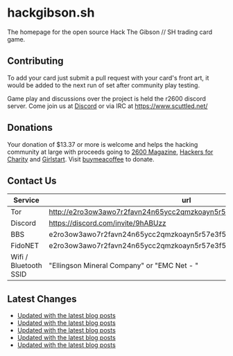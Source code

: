 # hackgibson.sh
The homepage for the open source Hack The Gibson // SH trading card game.


## Contributing

To add your card just submit a pull request with your card's front art, it would be added to the next run of set after community play testing.

Game play and discussions over the project is held the r2600 discord server. Come join us at [Discord](https://discord.com/invite/9hABUzz) or via IRC at https://www.scuttled.net/


## Donations

Your donation of $13.37 or more is welcome and helps the hacking community at large with proceeds going to [2600 Magazine](https://2600.com/), [Hackers for Charity](https://hackersforcharity.org) and [Girlstart](https://girlstart.org).  Visit [buymeacoffee](https://www.buymeacoffee.com/hackgibson.sh) to donate.


## Contact Us

Service | url
-|-
Tor | http://e2ro3ow3awo7r2favn24n65ycc2qmzkoayn5r57e3f56nvjwdcgg32ad.onion
Discord | https://discord.com/invite/9hABUzz
BBS | e2ro3ow3awo7r2favn24n65ycc2qmzkoayn5r57e3f56nvjwdcgg32ad.onion:23
FidoNET | e2ro3ow3awo7r2favn24n65ycc2qmzkoayn5r57e3f56nvjwdcgg32ad.onion:24554
Wifi / Bluetooth SSID | "Ellingson Mineral Company" or "EMC Net - <fidonet address>"

## Latest Changes
<!-- BLOG-POST-LIST:START -->
- [Updated with the latest blog posts](https://github.com/DFW2600/hackgibson.sh/commit/419976d7de0ccac259aa8d4b7a911413e29a6ce7)
- [Updated with the latest blog posts](https://github.com/DFW2600/hackgibson.sh/commit/136b377cb865e9813edb4f9228e15f9855d29f28)
- [Updated with the latest blog posts](https://github.com/DFW2600/hackgibson.sh/commit/6f4b42065f24aa01264656a74b3f185115cf8cf4)
- [Updated with the latest blog posts](https://github.com/DFW2600/hackgibson.sh/commit/ddbac8e5d6d3afd0b6989712f846c08466b40091)
- [Updated with the latest blog posts](https://github.com/DFW2600/hackgibson.sh/commit/58dcd6191f547d87a0b6512cfa3ea2c7c21d3677)
<!-- BLOG-POST-LIST:END -->
